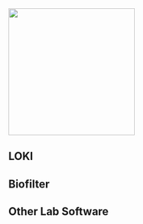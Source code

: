 <img src="images/ritchie-lab-logo-2022-v3-horizontal-transparent.png" width="250">

## LOKI


## Biofilter


## Other Lab Software
